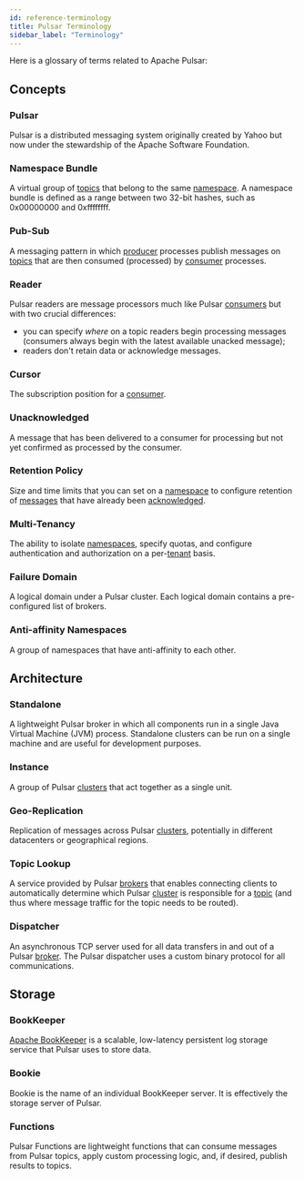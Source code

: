 ```yaml
---
id: reference-terminology
title: Pulsar Terminology
sidebar_label: "Terminology"
---
```


Here is a glossary of terms related to Apache Pulsar:

## Concepts

### Pulsar

Pulsar is a distributed messaging system originally created by Yahoo but now under the stewardship of the Apache Software Foundation.


### Namespace Bundle

A virtual group of [topics](#topic) that belong to the same [namespace](#namespace). A namespace bundle
is defined as a range between two 32-bit hashes, such as 0x00000000 and 0xffffffff.


### Pub-Sub

A messaging pattern in which [producer](#producer) processes publish messages on [topics](#topic) that
are then consumed (processed) by [consumer](#consumer) processes.


### Reader

Pulsar readers are message processors much like Pulsar [consumers](#consumer) but with two crucial differences:

- you can specify *where* on a topic readers begin processing messages (consumers always begin with the latest
  available unacked message);
- readers don't retain data or acknowledge messages.

### Cursor

The subscription position for a [consumer](#consumer).

### Unacknowledged

A message that has been delivered to a consumer for processing but not yet confirmed as processed by the consumer.

### Retention Policy

Size and time limits that you can set on a [namespace](#namespace) to configure retention of [messages](#message)
that have already been [acknowledged](#acknowledgment-ack).

### Multi-Tenancy

The ability to isolate [namespaces](#namespace), specify quotas, and configure authentication and authorization
on a per-[tenant](#tenant) basis.

### Failure Domain

A logical domain under a Pulsar cluster. Each logical domain contains a pre-configured list of brokers.

### Anti-affinity Namespaces

A group of namespaces that have anti-affinity to each other.


## Architecture

### Standalone

A lightweight Pulsar broker in which all components run in a single Java Virtual Machine (JVM) process. Standalone
clusters can be run on a single machine and are useful for development purposes.

### Instance

A group of Pulsar [clusters](#cluster) that act together as a single unit.

### Geo-Replication

Replication of messages across Pulsar [clusters](#cluster), potentially in different datacenters
or geographical regions.

### Topic Lookup

A service provided by Pulsar [brokers](#broker) that enables connecting clients to automatically determine
which Pulsar [cluster](#cluster) is responsible for a [topic](#topic) (and thus where message traffic for
the topic needs to be routed).

### Dispatcher

An asynchronous TCP server used for all data transfers in and out of a Pulsar [broker](#broker). The Pulsar
dispatcher uses a custom binary protocol for all communications.

## Storage

### BookKeeper

[Apache BookKeeper](http://bookkeeper.apache.org/) is a scalable, low-latency persistent log storage
service that Pulsar uses to store data.

### Bookie

Bookie is the name of an individual BookKeeper server. It is effectively the storage server of Pulsar.


### Functions

Pulsar Functions are lightweight functions that can consume messages from Pulsar topics, apply custom processing logic, and, if desired, publish results to topics.
